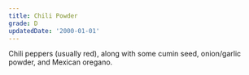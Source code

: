 ```yaml
---
title: Chili Powder
grade: D
updatedDate: '2000-01-01'
---
```

Chili peppers (usually red), along with some cumin seed, onion/garlic powder, and 
Mexican oregano.